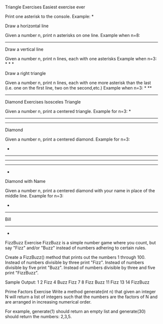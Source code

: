 Triangle Exercises
Easiest exercise ever

Print one asterisk to the console.
Example:
*

Draw a horizontal line

Given a number n, print n asterisks on one line.
Example when n=8:
********

Draw a vertical line

Given a number n, print n lines, each with one asterisks
Example when n=3:
*
*
*

Draw a right triangle

Given a number n, print n lines, each with one more asterisk than the last (i.e. one on the first line, two on the second,etc.)
Example when n=3:
*
**
***

Diamond Exercises
Isosceles Triangle

Given a number n, print a centered triangle. Example for n=3:
  *
 ***
*****
Diamond

Given a number n, print a centered diamond. Example for n=3:

  *
 ***
*****
 ***
  *

Diamond with Name

Given a number n, print a centered diamond with your name in place of the middle line. Example for n=3:

  *
 ***
Bill
 ***
  *

FizzBuzz Exercise
FizzBuzz is a simple number game where you count, but say "Fizz" and/or "Buzz" instead of numbers adhering to certain rules.

Create a FizzBuzz() method that prints out the numbers 1 through 100.
Instead of numbers divisible by three print "Fizz".
Instead of numbers divisible by five print "Buzz".
Instead of numbers divisible by three and five print "FizzBuzz".

Sample Output:
1
2
Fizz
4
Buzz
Fizz
7
8
Fizz
Buzz
11
Fizz
13
14
FizzBuzz

Prime Factors Exercise
Write a method generate(int n) that given an integer N will return a list of integers such that the numbers are the factors of N and are arranged in increasing numerical order.

For example, generate(1) should return an empty list and generate(30) should return the numbers: 2,3,5.
